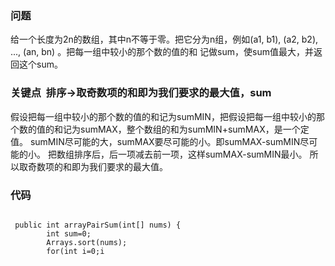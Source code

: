 ### 问题
给一个长度为2n的数组，其中n不等于零。把它分为n组，例如(a1, b1), (a2, b2), ..., (an, bn) 。把每一组中较小的那个数的值的和
记做sum，使sum值最大，并返回这个sum。
### 关键点  排序->取奇数项的和即为我们要求的最大值，sum
假设把每一组中较小的那个数的值的和记为sumMIN，把假设把每一组中较小的那个数的值的和记为sumMAX，整个数组的和为sumMIN+sumMAX，是一个定值。
sumMIN尽可能的大，sumMAX要尽可能的小。即sumMAX-sumMIN尽可能的小。
把数组排序后，后一项减去前一项，这样sumMAX-sumMIN最小。
所以取奇数项的和即为我们要求的最大值。
### 代码
<pre>
<code>
 public int arrayPairSum(int[] nums) {
        int sum=0;
        Arrays.sort(nums);
        for(int i=0;i<nums.length;i=i+2){
            sum=sum+nums[i];
        }
        return sum;
    }
    </code>
    </pre>

